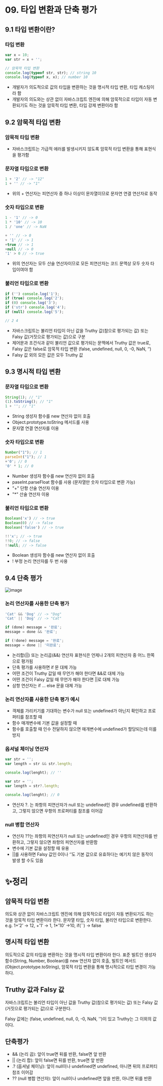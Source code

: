 # 09. 타입 변환과 단축 평가

## 9.1 타입 변환이란?

### 타입 변환

```jsx
var x = 10;
var str = x + '';

// 암묵적 타입 변환
console.log(typeof str, str); // string 10
console.log(typeof x, x); // number 10
```

- 개발자가 의도적으로 값의 타입을 변환하는 것을 명시적 타입 변환, 타입 캐스팅이라 함
- 개발자의 의도와는 상관 없이 자바스크립트 엔진에 의해 암묵적으로 타입이 자동 변환되기도 하는 것을 암묵적 타입 변환, 타입 강제 변환이라 함

## 9.2 암묵적 타입 변환

### 암묵적 타입 변환

- 자바스크립트는 가급적 에러를 발생시키지 않도록 암묵적 타입 변환을 통해 표현식을 평가함

### 문자열 타입으로 변환

```jsx
1 + '2' // -> "12"
1 + '' // -> "1"
```

- 위의 + 연산자는 피연산자 중 하나 이상이 문자열이므로 문자연 연결 연산자로 동작

### 숫자 타입으로 변환

```jsx
1 - '1' // -> 0
1 * '10' // -> 10
1 / 'one' // -> NaN

+ '' // -> 0
+ '1' // -> 1
+true // -> 1
+null // -> 0
'1' > 0 // -> true
```

- 위의 연산자는 모두 산술 연산자이므로 모든 피연산자는 코드 문맥상 모두 숫자 타입이여야 함

### 불리언 타입으로 변환

```jsx
if ('') console.log('1');
if (true) console.log('2');
if (0) console.log('3');
if ('str') console.log('4');
if (null) console.log('5');

// 2 4
```

- 자바스크립트는 불리언 타입이 아닌 값을 Truthy 값(참으로 평가되는 값) 또는 Falsy 값(거짓으로 평가되는 값)으로 구분
- 제어문과 조건식과 같이 불리언 값으로 평가되는 문맥에서 Truthy 값은 true로, Falsy 값은 false로 암묵적 타입 변환 (false, undefined, null, 0, -0, NaN, ‘’)
- Falsy  값 외의 모든 값은 모두 Truthy 값

## 9.3 명시적 타입 변환

### 문자열 타입으로 변환

```jsx
String(1); // "1"
(1).toString(); // "1"
1 + ''; // "1"
```

- String 생성자 함수를 new 연산자 없이 호출
- Object.prototype.toString 메서드를 사용
- 문자열 연결 연산자를 이용

### 숫자 타입으로 변환

```jsx
Number("1"); // 1
parseInt("1"); // 1
+'0'; // 0
'0' * 1; // 0
```

- Number 생성자 함수를 new 연산자 없이 호출
- paseInt.parseFloat 함수를 사용 (문자열만 숫자 타입으로 변환 가능)
- "+" 단항 산술 연산자 이용
- "*" 산술 연산자 이용

### 불리언 타입으로 변환

```jsx
Boolean('x') // -> true
Boolean(0) // -> false
Boolean('false') // -> true

!!'x'; // -> true
!!0; // -> false
!!null; // -> false
```

- Boolean 생성자 함수를 new 연산자 없이 호출
- ! 부정 논리 연산자를 두 번 사용

## 9.4 단축 평가

![image](https://user-images.githubusercontent.com/72698829/206924419-e6a86133-a4fb-413c-80ff-87c091610b12.png)

### 논리 연산자를 사용한 단축 평가

```jsx
'Cat' && 'Dog' // -> "Dog"
'Cat' || 'Dog' // -> "Cat"
```

```jsx
if (done) message = '완료';
message = done && '완료';

if (!done) message = '완료';
message = done || '미완료';
```

- 논리합(||) 또는 논리곱(&&) 연산자 표현식은 언제나 2개의 피연산자 중 어느 한쪽으로 평가됨
- 단축 평가를 사용하면 if 문 대체 가능
- 어떤 조건이 Truthy 값일 때 무언가 해야 한다면 &&로 대체 가능
- 어떤 조건이 Falsy 값일 때 무언가 해야 한다면 ||로 대체 가능
- 삼항 연산자는 if … else 문을 대체 가능

### 논리 연산자를 사용한 단축 평가 예시

- 객체를 가리키기를 기대하는 변수가 null 또는 undefined가 아닌지 확인하고 프로퍼티를 참조할 때
- 함수 매개변수에 기본 값을 설정할 때
- 함수를 호출할 때 인수 전달하지 않으면 매개변수에 undefined가 할당되는데 이를 방지

### 옵셔널 체이닝 연산자

```jsx
var str = '';
var length = str && str.length;

console.log(lenght); // ''
```

```jsx
var str = '';
var length = str?.length;

console.log(lenght); // 0
```

- 연산자 ?. 는 좌항의 피연산자가 null 또는 undefined인 경우 undefined를 반환하고, 그렇지 않으면 우항의 프로퍼티를 참조를 이어감

### null 병합 연산자

- 연산자 ??는 좌항의 피연산자가 null 또는 undefined인 경우 우항의 피연산자를 반환하고, 그렇지 않으면 좌항의 피연산자를 반환함
- 변수에 기본 값을 설정할 때 유용
- ||를 사용하면 Falsy 값인 0이나 ‘’도 기본 값으로 유효하다는 예기치 않은 동작이 발생 할 수도 있음

# ✨정리

## 암묵적 타입 변환

의도와 상관 없이 자바스크립트 엔진에 의해 암묵적으로 타입이 자동 변환되기도 하는 것을 암묵적 타입 변환이라 한다. 문자열 타입, 숫자 타입, 불리언 타입으로 변환한다.  e.g. 1+’2’ → 12, +’1’ → 1, 1*’10’ →10, if(``) → false

## 명시적 타입 변환

의도적으로 값의 타입을 변환하는 것을 명시적 타입 변환이라 한다. 표준 빌트인 생성자 함수(String, Number, Boolean)를 new 연산자 없이 호출, 빌트인 메서드(Object.prototype.toString), 암묵적 타입 변환을 통해 명시적으로 타입 변경이 가능하다.

## Truthy 값과 Falsy 값

자바스크립트는 불리언 타입이 아닌 값을 Truthy 값(참으로 평가되는 값) 또는 Falsy 값(거짓으로 평가되는 값)으로 구분한다. 

Falsy 값에는 (false, undefined, null, 0, -0, NaN, '')이 있고 Truthy는 그 이외의 값이다.

## 단축평가

- && (논리 곱): 앞이 true면 뒤를 반환, false면 앞 반환
- || (논리 합): 앞이 false면 뒤를 반환, true면 앞 반환
- .? (옵셔널 체이닝): 앞이 null이나 undefined면 undefined, 아니면 뒤의 프로퍼티 참조 이어감
- ?? (null 병합 연산자): 앞이 null이나 undefined면 앞을 반환, 아니면 뒤를 반환
